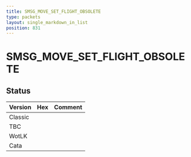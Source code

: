 ```yaml
---
title: SMSG_MOVE_SET_FLIGHT_OBSOLETE
type: packets
layout: single_markdown_in_list
position: 831
---
```


# SMSG_MOVE_SET_FLIGHT_OBSOLETE

## Status

Version | Hex | Comment
---------- | ---------- | ---------- 
Classic |  |  
TBC |  |  
WotLK |  |  
Cata |  |  

